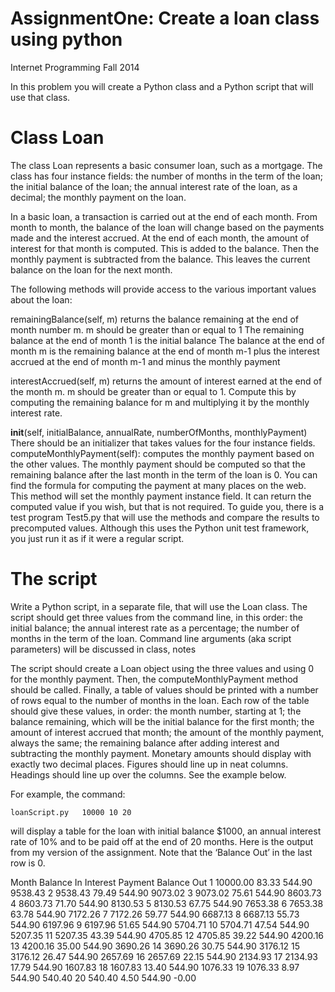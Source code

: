 AssignmentOne: Create a loan class using python
=============

Internet Programming Fall 2014

In this problem you will create a Python class and a Python script that will use that class.

Class Loan
==========

The class Loan represents a basic consumer loan, such as a mortgage. The class has four instance fields: the number of months in the term of the loan; the initial balance of the loan; the annual interest rate of the loan, as a decimal; the monthly payment on the loan.

In a basic loan, a transaction is carried out at the end of each month. From month to month, the balance of the loan will change based on the payments made and the interest accrued. At the end of each month, the amount of interest for that month is computed. This is added to the balance. Then the monthly payment is subtracted from the balance. This leaves the current balance on the loan for the next month.

The following methods will provide access to the various important values about the loan:

remainingBalance(self, m) returns the balance remaining at the end of month number m. m should be greater than or equal to 1
The remaining balance at the end of month 1 is the initial balance
The balance at the end of month m is the remaining balance at the end of month m-1 plus the interest accrued at the end of month m-1 and minus the monthly payment

interestAccrued(self, m) returns the amount of interest earned at the end of the month m. m should be greater than or equal to 1.
Compute this by computing the remaining balance for m and multiplying it by the monthly interest rate.

__init__(self, initialBalance, annualRate, numberOfMonths, monthlyPayment) There should be an initializer that takes values for the four instance fields.
computeMonthlyPayment(self): computes the monthly payment based on the other values. The monthly payment should be computed so that the remaining balance after the last month in the term of the loan is 0. You can find the formula for computing the payment at many places on the web. This method will set the monthly payment instance field. It can return the computed value if you wish, but that is not required.
To guide you, there is a test program Test5.py that will use the methods and compare the results to precomputed values. Although this uses the Python unit test framework, you just run it as if it were a regular script.

The script
==========

Write a Python script, in a separate file, that will use the Loan class. The script should get three values from the command line, in this order: the initial balance; the annual interest rate as a percentage; the number of months in the term of the loan. Command line arguments (aka script parameters) will be discussed in class, notes

The script should create a Loan object using the three values and using 0 for the monthly payment. Then, the computeMonthlyPayment method should be called. Finally, a table of values should be printed with a number of rows equal to the number of months in the loan. Each row of the table should give these values, in order: the month number, starting at 1; the balance remaining, which will be the initial balance for the first month; the amount of interest accrued that month; the amount of the monthly payment, always the same; the remaining balance after adding interest and subtracting the monthly payment. Monetary amounts should display with exactly two decimal places. Figures should line up in neat columns. Headings should line up over the columns. See the example below.

For example, the command:

    loanScript.py   10000 10 20
will display a table for the loan with initial balance $1000, an annual interest rate of 10% and to be paid off at the end of 20 months. Here is the output from my version of the assignment. Note that the ‘Balance Out’ in the last row is 0.

Month      Balance In        Interest         Payment     Balance Out
    1        10000.00           83.33          544.90         9538.43
    2         9538.43           79.49          544.90         9073.02
    3         9073.02           75.61          544.90         8603.73
    4         8603.73           71.70          544.90         8130.53
    5         8130.53           67.75          544.90         7653.38
    6         7653.38           63.78          544.90         7172.26
    7         7172.26           59.77          544.90         6687.13
    8         6687.13           55.73          544.90         6197.96
    9         6197.96           51.65          544.90         5704.71
   10         5704.71           47.54          544.90         5207.35
   11         5207.35           43.39          544.90         4705.85
   12         4705.85           39.22          544.90         4200.16
   13         4200.16           35.00          544.90         3690.26
   14         3690.26           30.75          544.90         3176.12
   15         3176.12           26.47          544.90         2657.69
   16         2657.69           22.15          544.90         2134.93
   17         2134.93           17.79          544.90         1607.83
   18         1607.83           13.40          544.90         1076.33
   19         1076.33            8.97          544.90          540.40
   20          540.40            4.50          544.90           -0.00

